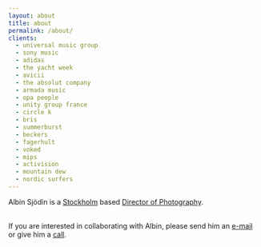 ```yaml
---
layout: about
title: about
permalink: /about/
clients:
  - universal music group
  - sony music
  - adidas
  - the yacht week
  - avicii
  - the absolut company
  - armada music
  - opa people
  - unity group france
  - circle k
  - bris
  - summerburst
  - beckers
  - fagerhult
  - voked
  - mips
  - activision
  - mountain dew
  - nordic surfers
---
```

Albin Sjödin is a <a href="https://www.google.se/maps/place/Stockholm/@59.3260668,17.8474651,11z/data=!3m1!4b1!4m5!3m4!1s0x465f763119640bcb:0xa80d27d3679d7766!8m2!3d59.3293235!4d18.0685808" target="_blank">Stockholm</a> based <a href="https://en.wikipedia.org/wiki/Cinematographer" target="_blank">Director of Photography</a>.

<p><br/>If you are interested in collaborating with Albin, please send him an <a href="mailto:info@albinsjodin.com">e-mail</a> or give him a <a href="tel://\+46727137568">call</a>. </p>
